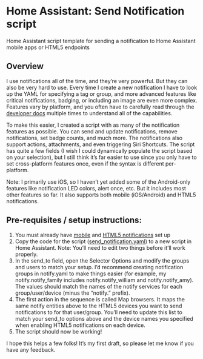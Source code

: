 # Home Assistant: Send Notification script
Home Assistant script template for sending a notification to Home Assistant mobile apps or HTML5 endpoints

## Overview
I use notifications all of the time, and they’re very powerful. But they can also be very hard to use. Every time I create a new notification I have to look up the YAML for specifying a tag or group, and more advanced features like critical notifications, badging, or including an image are even more complex. Features vary by platform, and you often have to carefully read through the [developer docs](https://companion.home-assistant.io/docs/notifications/notifications-basic) multiple times to understand all of the capabilities.

To make this easier, I created a script with as many of the notification features as possible. You can send and update notifications, remove notifications, set badge counts, and much more. The notifications also support actions, attachments, and even triggering Siri Shortcuts. The script has quite a few fields (I wish I could dynamically populate the script based on your selection), but I still think it’s far easier to use since you only have to set cross-platform features once, even if the syntax is different per-platform.

Note: I primarily use iOS, so I haven’t yet added some of the Android-only features like notification LED colors, alert once, etc. But it includes most other features so far. It also supports both mobile (iOS/Android) and HTML5 notifications.

## Pre-requisites / setup instructions:

1. You must already have [mobile](https://www.home-assistant.io/integrations/mobile_app/) and [HTML5 notifications](https://www.home-assistant.io/integrations/html5) set up
2. Copy the code for the script ([send_notification.yaml](https://github.com/MasterDevwi/Home-Assistant-Send-Notification/blob/main/send_notification.yaml)) to a new script in Home Assistant. Note: You’ll need to edit two things before it’ll work properly.
3. In the send_to field, open the Selector Options and modify the groups and users to match your setup. I’d recommend creating notification groups in notify.yaml to make things easier (for example, my notify.notify_family includes notify.notify_william and notify.notify_amy). The values should match the names of the notify services for each group/user/device (minus the “notify.” prefix).
4. The first action in the sequence is called Map browsers. It maps the same notify entities above to the HTML5 devices you want to send notifications to for that user/group. You’ll need to update this list to match your send_to options above and the device names you specified when enabling HTML5 notifications on each device.
5. The script should now be working!

I hope this helps a few folks! It’s my first draft, so please let me know if you have any feedback.
